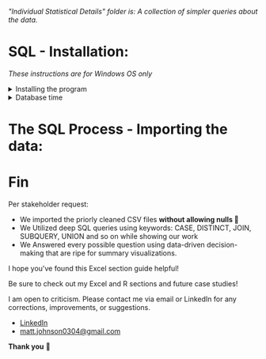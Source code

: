 <em> "Individual Statistical Details" folder is: A collection of simpler queries about the data.</em>

# SQL - Installation:
*These instructions are for Windows OS only*

<details>
<summary> Installing the program </summary>
<ol>
<li> Download and install SSMS 19.1 it will be your SQL program: https://learn.microsoft.com/en-us/sql/ssms/download-sql-server-management-studio-ssms?view=sql-server-ver16#download-ssms </li>
<li> You still need a server. Download and install the "Express" server for SQL: https://www.microsoft.com/en-us/sql-server/sql-server-downloads </li>
<li> Launch SQL Server Management Studio 19 </li>
<li> Make sure: </li>
<ul>
<li>Server type: Database Engine</li>
<li>Server name: should be set to your PC name \SQLEXPRESS; i.e. MattPC\SQLEXPRESS</li>
<li>Authentication: Windows Authentication</li>

 * To fix the common server error. Go to "Options" > "Connection Properties" check the "Trust server certificate" box then click "Connect" at the bottom.
</ul>
</ol>
 
  *Now you're up and running great job!*
  
</details>  

<details>
<summary> Database time </summary>
 
 *We are logged into SSMS already*
 
<ol>
 <li> To your left is the "Object Explorer, this is our nexus.</li>
 <li> Right-click on the "Databases" folder and create a "New Database" name it "SQL Case Study 1" click OK.</li>
 <li> Now right-click your new database > Tasks > Import Flat File </li>
 <li> A pop up window appears click Next. Browse your hard drive for the CSV files folder we made earlier.</li>
 <li> A preview appears, do a quick check all the column names are as intended. Then click Next.</li>
 <li> Here is where you can assign any columns to be Primary keys, which prevents duplicate data, enhances queries and benefits your ability to establish relationships. All that and it serves no purpose for this situation 😆. </li>
 <li> Here is also where you can "Allow nulls" essentially saying get this column in the database at any cost of integrity. A selection we want to use sparingly as good practice. </li>
 </ol>
 
 ## Troubleshooting time:
 <ol>
 <li> Ironically column "start_station_name" <em>may</em> have too many characters for proper processing. If you have that situation. We have two options:</li>
 <ol>
  <li>Edit the CSV files to fit the nvarchar length requirements, which would take ages do to with the size of CSV.</li>
<li> Change "start_station_name" Data Type to nvarchar(100) allowing us 100 characters.</li>
 </ol>
 <li>Column errors for "start_lat" and "end_lat": </li>

  
  
  - Need their Data Type changed from float to decimal(18, 10). 
  * A float in Computer Science is a data type composed of a number that is not an integer, because it includes a fraction represented in decimal format. However it is also subject to something called "Floating impercision" aka after a certain decimal place the computer does its best to relplicate the actual numbers but because a float is stored as 32 bits aka 4 bytes of memory. The data type runs out of memory and becuase of how binary works truncation happens
  I learned all of this in Harvard's CS50 course, here are my notes, the subject of Floating Point Imprecision, Integer Overflow,truncation can all be found at the bottom in week 1's Notes.md 😄
  https://github.com/MjxSjx/CS50x/blob/main/Week%201%20-%20C/Notes.md
I highly recommend the free course to anyone intrigued by Computer Science! 
  
  
 *We managed to load **LARGE** CSV files into SQL without allowing NULLS. Any employer would be proud of our efforts! :muscle:*
  
  
 <li></li>
 <li></li>
 <li></li><li></li>
 <li></li>
</ol>
</details>  


# The SQL Process - Importing the data:



# Fin
Per stakeholder request: 
* We imported the priorly cleaned CSV files **without allowing nulls 💪**
* We Utilized deep SQL queries using keywords: CASE, DISTINCT, JOIN, SUBQUERY, UNION and so on while showing our work 
* We Answered every possible question using data-driven decision-making that are ripe for summary visualizations.

I hope you've found this Excel section guide helpful!

Be sure to check out my Excel and R sections and future case studies!

I am open to criticism. Please contact me via email or LinkedIn for any corrections, improvements, or suggestions.

- [LinkedIn](https://www.linkedin.com/in/matt-johnson0304)
- matt.johnson0304@gmail.com

**Thank you** :bow:
